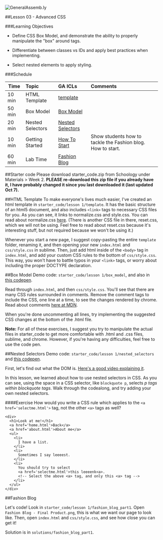 ![GeneralAssemb.ly](../../img/icons/instr_agenda.png)


##Lesson 03 - Advanced CSS


###Learning Objectives

*	Define CSS Box Model, and demonstrate the ability to properly manipulate the "box" around tags.

*	Differentiate between classes vs IDs and apply best practices when implementing.

*	Select nested elements to apply styling. 


###Schedule


| Time        | Topic| GA ICLs| Comments |
| ------------- |:-------------|:-------------------|:----------------|
| 10 min | HTML Template| [template]()| |
| 50 min | Box Model| [Box Model]() |  |
| 20 min | Nested Selectors | [Nested Selectors]() |  |
| 10 min | Getting Started| [How To Start]()| Show students how to tackle the Fashion blog. How to start. |
| 60 min | Lab Time| [Fashion Blog ]()|  |


##Starter code
Please download starter_code.zip from Schoology under Materials > Week 2. **PLEASE re-download this zip file if you already have it, I have probably changed it since you last downloaded it (last updated Oct 7).**

##HTML Template
To make everyone's lives much easier, I've created an html template in `starter_code/lesson 1/template`. It has the basic structure of an html5 document, and also includes `<link>` tags to necessary CSS files for you. As you can see, it links to normalize.css and style.css. You can read about normalize.css [here](http://nicolasgallagher.com/about-normalize-css/). (There is another CSS file in there, reset.css, which we will not be using. Feel free to read about reset.css because it's interesting stuff, but not required because we won't be using it.)

Whenever you start a new page, I suggest copy-pasting the entire `template` folder, renaming it, and then opening your new `index.html` and `css/style.css` in sublime. Then, just add html inside of the `<body>` tag in `index.html`, and add your custom CSS rules to the bottom of `css/style.css`. This way, you won't have to battle typos in your `<link>` tags, or worry about including the proper DOCTYPE declaration.

##Box Model
Demo code: `starter_code/lesson 1/box_model`, and also in
[this codepen](http://codepen.io/nevan/pen/vtorn).

Read through `index.html`, and then `css/style.css`. You'll see that there are many CSS rules surrounded in comments. Remove the comment tags to include the CSS, one line at a time, to see the changes rendered by chrome. Read about comments [here at MDN](https://developer.mozilla.org/en-US/docs/Web/CSS/Comments). 

When you're done uncommenting all lines, try implementing the suggested CSS changes at the bottom of the .html file.

**Note:** For all of these exercises, I suggest you try to manipulate the actual files in starter_code to get more comfortable with .html and .css files, sublime, and chrome. However, if you're having any difficulties, feel free to use the code pen.
 

##Nested Selectors
Demo code: `starter_code/lesson 1/nested_selectors` and [this codepen](http://codepen.io/nevan/pen/gFAfh).

First, let's find out what the DOM is. [Here's a good video explaining it](http://www.lynda.com/HTML-tutorials/What-Document-Object-Model-DOM/122462/137616-4.html).

In this lesson, we learned about how to use nested selectors in CSS. As you can see, using the space in a CSS selector, like `blockquote p`, selects *p tags within blockquote tags*. Walk through the codealong, and try adding your own nested selectors. 
 

####Exercise
How would you write a CSS rule which applies to the `<a href='selectme.html'>` tag, not the other `<a>` tags as well?

    <div>
      <h1>Look at me!</h1>
      <a href='home.html'>Back</a>
      <a href='about.html'>About me</a>
      <ul>
        <li>
          I have a list.
        </li>
        <li>
          Sometimes I say leeeest.
        </li>
        <li>
          You should try to select
          <a href='selectme.html'>this leeeenk<a>. 
          <!-- Select the above <a> tag, and only this <a> tag -->
        </li>
      </ul>
    </div>
          



##Fashion Blog

Let's code! Look in `starter_code/lesson 1/fashion_blog_part1`. Open `Fashion Blog - Final Product.png`, this is what we want our page to look like. Then, open `index.html` and `css/style.css`, and see how close you can get it!

Solution is in `solutions/fashion_blog_part1`.